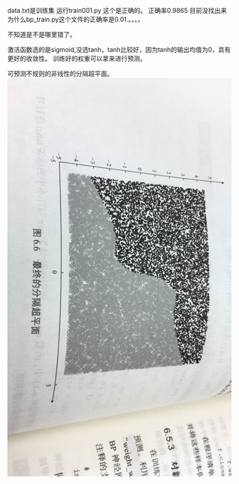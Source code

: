 data.txt是训练集
运行train001.py  这个是正确的。  正确率0.9865
目前没找出来为什么bp_train.py这个文件的正确率是0.01.。。。。

不知道是不是哪里错了。

激活函数选的是sigmoid,没选tanh，tanh比较好，因为tanh的输出均值为0，具有更好的收敛性。
训练好的权重可以拿来进行预测。

可预测不规则的非线性的分隔超平面。
![avatar](result001.jpg)
